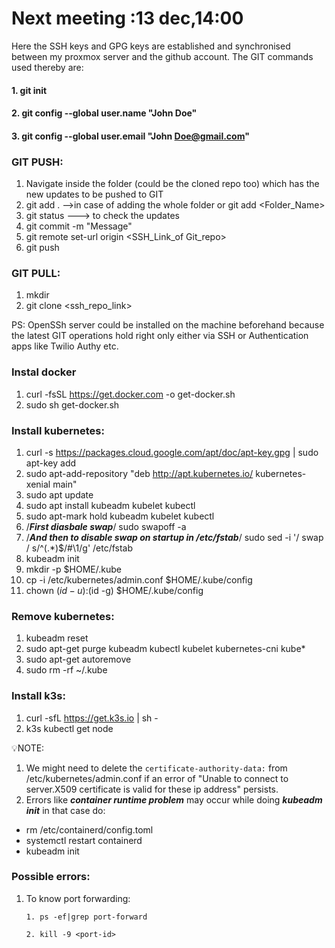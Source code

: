 # Next meeting :13 dec,14:00



Here the SSH keys and GPG keys are established and synchronised between my proxmox server and the github account. The GIT commands used thereby are:

#### 1. git init
#### 2. git config --global user.name "John Doe"
#### 3. git config --global user.email "John Doe@gmail.com"


### GIT PUSH:
  1. Navigate inside the folder (could be the cloned repo too)  which has the new updates to be pushed to GIT 
  2.  git add . -->in case of adding the whole folder or git add <Folder_Name>
  3.  git status ---> to check the updates
  4.  git commit -m "Message"
  5.  git remote set-url origin <SSH_Link_of Git_repo>
  6.  git push
### GIT PULL:
  1. mkdir 
  2. git clone <ssh_repo_link>
 
PS: OpenSSh server could be installed on the machine beforehand because the latest GIT operations hold right only either via SSH or Authentication apps like Twilio Authy etc.

### Instal docker

1. curl -fsSL https://get.docker.com -o get-docker.sh
2. sudo sh get-docker.sh
 
 
### Install kubernetes:
1. curl -s https://packages.cloud.google.com/apt/doc/apt-key.gpg | sudo apt-key add
2. sudo apt-add-repository "deb http://apt.kubernetes.io/ kubernetes-xenial main"
3. sudo apt update
4. sudo apt install kubeadm kubelet kubectl
5. sudo apt-mark hold kubeadm kubelet kubectl
6. /***First diasbale swap***/
sudo swapoff -a
7. /***And then to disable swap on startup in /etc/fstab***/
sudo sed -i '/ swap / s/^\(.*\)$/#\1/g' /etc/fstab
8. kubeadm init
9. mkdir -p $HOME/.kube
10. cp -i /etc/kubernetes/admin.conf $HOME/.kube/config
11. chown $(id -u):$(id -g) $HOME/.kube/config


### Remove kubernetes:
1. kubeadm reset
2. sudo apt-get purge kubeadm kubectl kubelet kubernetes-cni kube*
3. sudo apt-get autoremove
4. sudo rm -rf ~/.kube


### Install k3s:
1. curl -sfL https://get.k3s.io | sh - 
2. k3s kubectl get node 



💡NOTE: 
1. We might need to delete the <code>certificate-authority-data:</code> from /etc/kubernetes/admin.conf if an error of "Unable to connect to server.X509 certificate is valid for these ip address" persists.
2. Errors like ***container runtime problem*** may occur while doing ***kubeadm init*** in that case do: 

* rm /etc/containerd/config.toml
* systemctl restart containerd
* kubeadm init

### Possible errors:
1. To know port forwarding:

       1. ps -ef|grep port-forward

       2. kill -9 <port-id>
